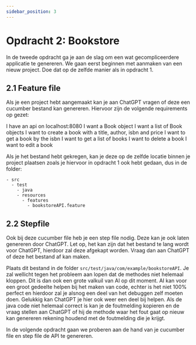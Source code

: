 ```yaml
---
sidebar_position: 3
---
```


# Opdracht 2: Bookstore
In de tweede opdracht ga je aan de slag om een wat gecompliceerdere applicatie te genereren. We gaan eerst beginnen met aanmaken van een nieuw project. Doe dat op de zelfde manier als in opdracht 1.

## 2.1 Feature file
Als je een project hebt aangemaakt kan je aan ChatGPT vragen of deze een cucumber bestand kan genereren.
Hiervoor zijn de volgende requirements op gezet:

I have an api on localhost:8080
I want a Book object
I want a list of Book objects
I want to create a book with a title, author, isbn and price
I want to get a book by the isbn
I want to get a list of books
I want to delete a book
I want to edit a book

Als je het bestand hebt gekregen, kan je deze op de zelfde locatie binnen je project plaatsen zoals je hiervoor in opdracht 1 ook hebt gedaan, dus in de folder:
```
- src
  - test
    - java
    - resources
      - features
        - bookstoreAPI.feature
```

## 2.2 Stepfile
Ook bij deze cucumber file heb je een step file nodig. Deze kan je ook laten genereren door ChatGPT. 
Let op, het kan zijn dat het bestand te lang wordt voor ChatGPT, hierdoor zal deze afgekapt worden. Vraag dan aan ChatGPT of deze het bestand af kan maken.

Plaats dit bestand in de folder `src/test/java/com/example/bookstoreAPI`. 
Je zal wellicht tegen het probleem aan lopen dat de methodes niet helemaal kloppen. Dit is dan ook een grote valkuil van AI op dit moment.
AI kan voor een groot gedeelte helpen bij het maken van code, echter is het niet 100% perfect en hierdoor zal je alsnog een deel van het debuggen zelf moeten doen.
Gelukkig kan ChatGPT je hier ook weer een deel bij helpen. 
Als de java code niet helemaal correct is kan je de foutmelding kopieren en de vraag stellen aan ChatGPT of hij de methode waar het fout gaat op nieuw kan genereren rekening houdend met de foutmelding die je krijgt.


In de volgende opdracht gaan we proberen aan de hand van je cucumber file en step file de API te genereren.

